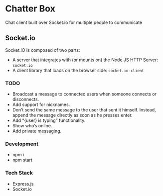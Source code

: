 # Chatter Box

Chat client built over Socket.io for multiple people to communicate

## Socket.io

Socket.IO is composed of two parts:

- A server that integrates with (or mounts on) the Node.JS HTTP Server: `socket.io`
- A client library that loads on the browser side: `socket.io-client`

### TODO

- Broadcast a message to connected users when someone connects or disconnects.
- Add support for nicknames.
- Don’t send the same message to the user that sent it himself. Instead, append the message directly as soon as he presses enter.
- Add “{user} is typing” functionality.
- Show who’s online.
- Add private messaging.

### Development

- npm i
- npm start

### Tech Stack

- Express.js
- Socket.io
